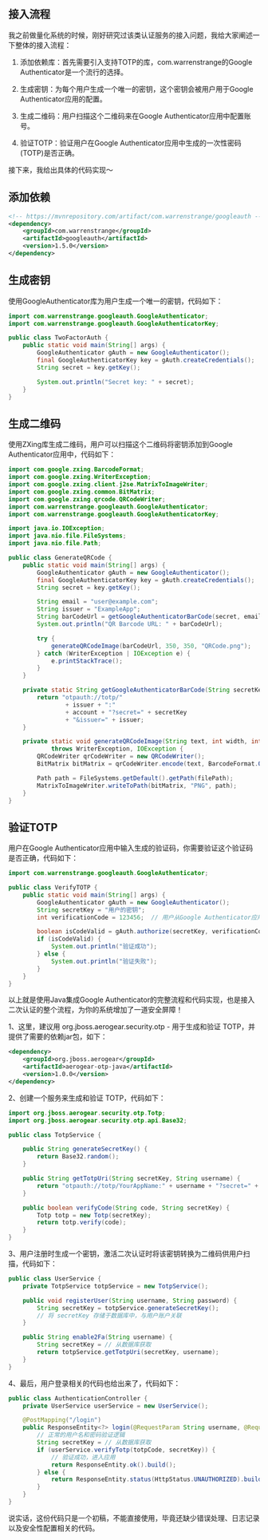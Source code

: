 ## 接入流程

我之前做量化系统的时候，刚好研究过该类认证服务的接入问题，我给大家阐述一下整体的接入流程：

1. 添加依赖库：首先需要引入支持TOTP的库，com.warrenstrange的Google Authenticator是一个流行的选择。

2. 生成密钥：为每个用户生成一个唯一的密钥，这个密钥会被用户用于Google Authenticator应用的配置。

3. 生成二维码：用户扫描这个二维码来在Google Authenticator应用中配置账号。

4. 验证TOTP：验证用户在Google Authenticator应用中生成的一次性密码(TOTP)是否正确。

接下来，我给出具体的代码实现～

## 添加依赖
```xml
<!-- https://mvnrepository.com/artifact/com.warrenstrange/googleauth -->
<dependency>
    <groupId>com.warrenstrange</groupId>
    <artifactId>googleauth</artifactId>
    <version>1.5.0</version>
</dependency>

```

## 生成密钥

使用GoogleAuthenticator库为用户生成一个唯一的密钥，代码如下：
```java
import com.warrenstrange.googleauth.GoogleAuthenticator;
import com.warrenstrange.googleauth.GoogleAuthenticatorKey;

public class TwoFactorAuth {
    public static void main(String[] args) {
        GoogleAuthenticator gAuth = new GoogleAuthenticator();
        final GoogleAuthenticatorKey key = gAuth.createCredentials();
        String secret = key.getKey();

        System.out.println("Secret key: " + secret);
    }
}
```

## 生成二维码

使用ZXing库生成二维码，用户可以扫描这个二维码将密钥添加到Google Authenticator应用中，代码如下：
```java
import com.google.zxing.BarcodeFormat;
import com.google.zxing.WriterException;
import com.google.zxing.client.j2se.MatrixToImageWriter;
import com.google.zxing.common.BitMatrix;
import com.google.zxing.qrcode.QRCodeWriter;
import com.warrenstrange.googleauth.GoogleAuthenticator;
import com.warrenstrange.googleauth.GoogleAuthenticatorKey;

import java.io.IOException;
import java.nio.file.FileSystems;
import java.nio.file.Path;

public class GenerateQRCode {
    public static void main(String[] args) {
        GoogleAuthenticator gAuth = new GoogleAuthenticator();
        final GoogleAuthenticatorKey key = gAuth.createCredentials();
        String secret = key.getKey();

        String email = "user@example.com";
        String issuer = "ExampleApp";
        String barCodeUrl = getGoogleAuthenticatorBarCode(secret, email, issuer);
        System.out.println("QR Barcode URL: " + barCodeUrl);

        try {
            generateQRCodeImage(barCodeUrl, 350, 350, "QRCode.png");
        } catch (WriterException | IOException e) {
            e.printStackTrace();
        }
    }

    private static String getGoogleAuthenticatorBarCode(String secretKey, String account, String issuer) {
        return "otpauth://totp/"
                + issuer + ":"
                + account + "?secret=" + secretKey
                + "&issuer=" + issuer;
    }

    private static void generateQRCodeImage(String text, int width, int height, String filePath)
            throws WriterException, IOException {
        QRCodeWriter qrCodeWriter = new QRCodeWriter();
        BitMatrix bitMatrix = qrCodeWriter.encode(text, BarcodeFormat.QR_CODE, width, height);

        Path path = FileSystems.getDefault().getPath(filePath);
        MatrixToImageWriter.writeToPath(bitMatrix, "PNG", path);
    }
}
```

## 验证TOTP

用户在Google Authenticator应用中输入生成的验证码，你需要验证这个验证码是否正确，代码如下：
```java
import com.warrenstrange.googleauth.GoogleAuthenticator;

public class VerifyTOTP {
    public static void main(String[] args) {
        GoogleAuthenticator gAuth = new GoogleAuthenticator();
        String secretKey = "用户的密钥";
        int verificationCode = 123456;  // 用户从Google Authenticator应用中输入的验证码

        boolean isCodeValid = gAuth.authorize(secretKey, verificationCode);
        if (isCodeValid) {
            System.out.println("验证成功");
        } else {
            System.out.println("验证失败");
        }
    }
}
```

以上就是使用Java集成Google Authenticator的完整流程和代码实现，也是接入二次认证的整个流程，为你的系统增加了一道安全屏障！


1、这里，建议用 org.jboss.aerogear.security.otp - 用于生成和验证 TOTP，并提供了需要的依赖jar包，如下：

```xml
<dependency>
    <groupId>org.jboss.aerogear</groupId>
    <artifactId>aerogear-otp-java</artifactId>
    <version>1.0.0</version>
</dependency>
```

2、创建一个服务来生成和验证 TOTP，代码如下：

```java
import org.jboss.aerogear.security.otp.Totp;
import org.jboss.aerogear.security.otp.api.Base32;

public class TotpService {

    public String generateSecretKey() {
        return Base32.random();
    }

    public String getTotpUri(String secretKey, String username) {
        return "otpauth://totp/YourAppName:" + username + "?secret=" + secretKey + "&issuer=YourAppName";
    }

    public boolean verifyCode(String code, String secretKey) {
        Totp totp = new Totp(secretKey);
        return totp.verify(code);
    }
}
```

3、用户注册时生成一个密钥，激活二次认证时将该密钥转换为二维码供用户扫描，代码如下：

```java
public class UserService {
    private TotpService totpService = new TotpService();

    public void registerUser(String username, String password) {
        String secretKey = totpService.generateSecretKey();
        // 将 secretKey 存储于数据库中，与用户账户关联
    }

    public String enable2Fa(String username) {
        String secretKey = // 从数据库获取
        return totpService.getTotpUri(secretKey, username);
    }
}
```

4、最后，用户登录相关的代码也给出来了，代码如下：

```java
public class AuthenticationController {
    private UserService userService = new UserService();

    @PostMapping("/login")
    public ResponseEntity<?> login(@RequestParam String username, @RequestParam String password, @RequestParam String totpCode) {
        // 正常的用户名和密码验证逻辑
        String secretKey = // 从数据库获取
        if (userService.verifyTotp(totpCode, secretKey)) {
            // 验证成功，进入应用
            return ResponseEntity.ok().build();
        } else {
            return ResponseEntity.status(HttpStatus.UNAUTHORIZED).build();
        }
    }
}
```

说实话，这份代码只是一个初稿，不能直接使用，毕竟还缺少错误处理、日志记录以及安全性配置相关的代码。
